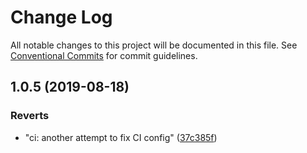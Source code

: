 # Change Log

All notable changes to this project will be documented in this file.
See [Conventional Commits](https://conventionalcommits.org) for commit guidelines.

## 1.0.5 (2019-08-18)


### Reverts

* "ci: another attempt to fix CI config" ([37c385f](https://github.com/favware/node-packages/commit/37c385f))
